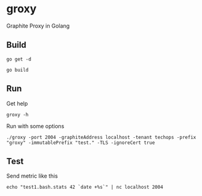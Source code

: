 # groxy
Graphite Proxy in Golang

## Build
`go get -d`

`go build`

## Run
Get help

`groxy -h`

Run with some options

`./groxy -port 2004 -graphiteAddress localhost -tenant techops -prefix "groxy" -immutablePrefix "test." -TLS -ignoreCert true`

## Test
Send metric like this

``echo "test1.bash.stats 42 `date +%s`" | nc localhost 2004``
